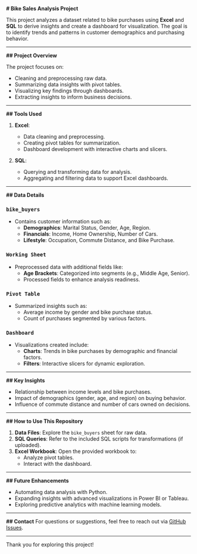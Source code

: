 **# Bike Sales Analysis Project**

This project analyzes a dataset related to bike purchases using **Excel** and **SQL** to derive insights and create a dashboard for visualization. The goal is to identify trends and patterns in customer demographics and purchasing behavior.

---

**## Project Overview**

The project focuses on:
- Cleaning and preprocessing raw data.
- Summarizing data insights with pivot tables.
- Visualizing key findings through dashboards.
- Extracting insights to inform business decisions.

---

**## Tools Used**

1. **Excel**:
   - Data cleaning and preprocessing.
   - Creating pivot tables for summarization.
   - Dashboard development with interactive charts and slicers.

2. **SQL**:
   - Querying and transforming data for analysis.
   - Aggregating and filtering data to support Excel dashboards.

---

**## Data Details**

### `bike_buyers`
- Contains customer information such as:
  - **Demographics**: Marital Status, Gender, Age, Region.
  - **Financials**: Income, Home Ownership, Number of Cars.
  - **Lifestyle**: Occupation, Commute Distance, and Bike Purchase.

### `Working Sheet`
- Preprocessed data with additional fields like:
  - **Age Brackets**: Categorized into segments (e.g., Middle Age, Senior).
  - Processed fields to enhance analysis readiness.

### `Pivot Table`
- Summarized insights such as:
  - Average income by gender and bike purchase status.
  - Count of purchases segmented by various factors.

### `Dashboard`
- Visualizations created include:
  - **Charts**: Trends in bike purchases by demographic and financial factors.
  - **Filters**: Interactive slicers for dynamic exploration.

---

**## Key Insights**
- Relationship between income levels and bike purchases.
- Impact of demographics (gender, age, and region) on buying behavior.
- Influence of commute distance and number of cars owned on decisions.

---

**## How to Use This Repository**

1. **Data Files**: Explore the `bike_buyers` sheet for raw data.
2. **SQL Queries**: Refer to the included SQL scripts for transformations (if uploaded).
3. **Excel Workbook**: Open the provided workbook to:
   - Analyze pivot tables.
   - Interact with the dashboard.

---

**## Future Enhancements**
- Automating data analysis with Python.
- Expanding insights with advanced visualizations in Power BI or Tableau.
- Exploring predictive analytics with machine learning models.

---

**## Contact**
For questions or suggestions, feel free to reach out via [GitHub Issues](https://github.com/yourusername/yourrepository/issues).

---

Thank you for exploring this project!
